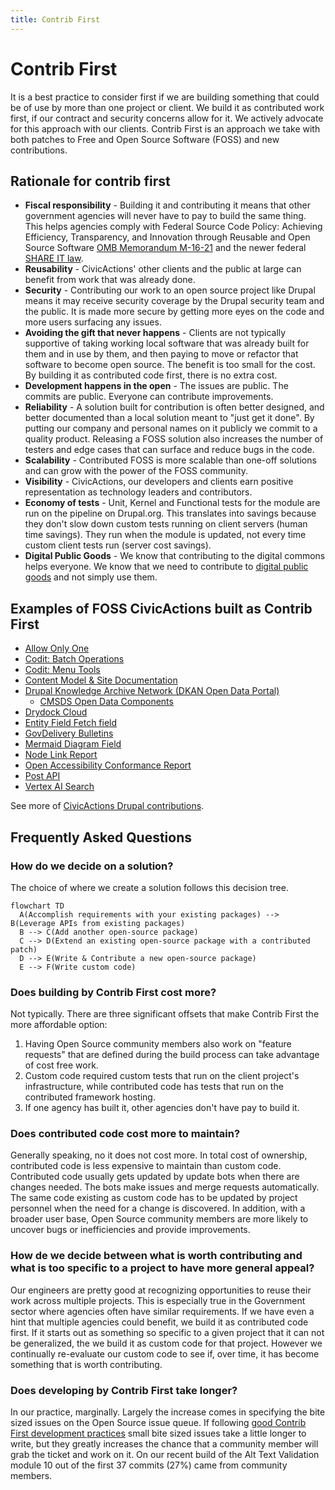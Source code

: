 ```yaml
---
title: Contrib First
---
```


# Contrib First

It is a best practice to consider first if we are building something that could be of use by more than one project or client. We build it as contributed work first, if our contract and security concerns allow for it. We actively advocate for this approach with our clients. Contrib First is an approach we take with both patches to Free and Open Source Software (FOSS) and new contributions.

## Rationale for contrib first

- **Fiscal responsibility** - Building it and contributing it means that other government agencies will never have to pay to build the same thing. This helps agencies comply with Federal Source Code Policy: Achieving Efficiency, Transparency, and Innovation through Reusable and Open Source Software [OMB Memorandum M-16-21](https://obamawhitehouse.archives.gov/sites/default/files/omb/memoranda/2016/m_16_21.pdf) and the newer federal [SHARE IT law](https://www.congress.gov/bill/118th-congress/house-bill/9566).
- **Reusability** - CivicActions' other clients and the public at large can benefit from work that was already done.
- **Security** - Contributing our work to an open source project like Drupal means it may receive security coverage by the Drupal security team and the public. It is made more secure by getting more eyes on the code and more users surfacing any issues.
- **Avoiding the gift that never happens** - Clients are not typically supportive of taking working local software that was already built for them and in use by them, and then paying to move or refactor that software to become open source. The benefit is too small for the cost. By building it as contributed code first, there is no extra cost.
- **Development happens in the open** - The issues are public. The commits are public. Everyone can contribute improvements.
- **Reliability** - A solution built for contribution is often better designed, and better documented than a local solution meant to "just get it done". By putting our company and personal names on it publicly we commit to a quality product. Releasing a FOSS solution also increases the number of testers and edge cases that can surface and reduce bugs in the code.
- **Scalability** - Contributed FOSS is more scalable than one-off solutions and can grow with the power of the FOSS community.
- **Visibility** - CivicActions, our developers and clients earn positive representation as technology leaders and contributors.
- **Economy of tests** - Unit, Kernel and Functional tests for the module are run on the pipeline on Drupal.org. This translates into savings because they don't slow down custom tests running on client servers (human time savings). They run when the module is updated, not every time custom client tests run (server cost savings).
- **Digital Public Goods** - We know that contributing to the digital commons helps everyone. We know that we need to contribute to [digital public goods](https://en.wikipedia.org/wiki/Digital_public_goods) and not simply use them.

## Examples of FOSS CivicActions built as Contrib First

- [Allow Only One](https://www.drupal.org/project/allow_only_one)
- [Codit: Batch Operations](https://www.drupal.org/project/codit_batch_operations)
- [Codit: Menu Tools](https://www.drupal.org/project/codit_menu_tools)
- [Content Model & Site Documentation](https://www.drupal.org/project/content_model_documentation)
- [Drupal Knowledge Archive Network (DKAN Open Data Portal)](https://github.com/GetDKAN/dkan)
    - [CMSDS Open Data Components](https://github.com/GetDKAN/cmsds-open-data-components)
- [Drydock Cloud](https://github.com/drydockcloud)
- [Entity Field Fetch field](https://www.drupal.org/project/entity_field_fetch)
- [GovDelivery Bulletins](https://www.drupal.org/project/govdelivery_bulletins)
- [Mermaid Diagram Field](https://www.drupal.org/project/mermaid_diagram_field)
- [Node Link Report](https://www.drupal.org/project/node_link_report)
- [Open Accessibility Conformance Report](https://github.com/GSA/openacr)
- [Post API](https://www.drupal.org/project/post_api)
- [Vertex AI Search](https://www.drupal.org/project/vertex_ai_search)

See more of [CivicActions Drupal contributions](https://drupal.org/civicactions).

## Frequently Asked Questions

<!--lint disable maximum-heading-length-->

### How do we decide on a solution?

The choice of where we create a solution follows this decision tree.

```mermaid
flowchart TD
  A(Accomplish requirements with your existing packages) --> B(Leverage APIs from existing packages)
  B --> C(Add another open-source package)
  C --> D(Extend an existing open-source package with a contributed patch)
  D --> E(Write & Contribute a new open-source package)
  E --> F(Write custom code)
```

### Does building by Contrib First cost more?

Not typically. There are three significant offsets that make Contrib First the more affordable option:

1. Having Open Source community members also work on "feature requests" that are defined during the build process can take advantage of cost free work.
1. Custom code required custom tests that run on the client project's infrastructure, while contributed code has tests that run on the contributed framework hosting.
1. If one agency has built it, other agencies don't have pay to build it.

### Does contributed code cost more to maintain?

Generally speaking, no it does not cost more. In total cost of ownership, contributed code is less expensive to maintain than custom code. Contributed code usually gets updated by update bots when there are changes needed. The bots make issues and merge requests automatically. The same code existing as custom code has to be updated by project personnel when the need for a change is discovered. In addition, with a broader user base, Open Source community members are more likely to uncover bugs or inefficiencies and provide improvements.

### How de we decide between what is worth contributing and what is too specific to a project to have more general appeal?

Our engineers are pretty good at recognizing opportunities to reuse their work across multiple projects. This is especially true in the Government sector where agencies often have similar requirements. If we have even a hint that multiple agencies could benefit, we build it as contributed code first. If it starts out as something so specific to a given project that it can not be generalized, the we build it as custom code for that project. However we continually re-evaluate our custom code to see if, over time, it has become something that is worth contributing.

### Does developing by Contrib First take longer?

In our practice, marginally. Largely the increase comes in specifying the bite sized issues on the Open Source issue queue. If following [good Contrib First development practices](../../practice-areas/engineering/drupal/drupal-contrib-first-module-development.md) small bite sized issues take a little longer to write, but they greatly increases the chance that a community member will grab the ticket and work on it. On our recent build of the Alt Text Validation module 10 out of the first 37 commits (27%) came from community members.

<!--lint enable maximum-heading-length-->
